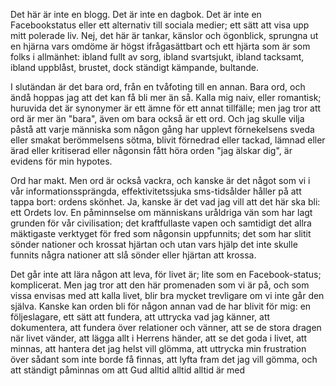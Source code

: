 Det här är inte en blogg. Det är inte en dagbok. Det är inte en Facebookstatus eller ett alternativ till sociala medier; ett sätt att visa upp mitt polerade liv. Nej, det här är tankar, känslor och ögonblick, sprungna ut en hjärna vars omdöme är högst ifrågasättbart och ett hjärta som är som folks i allmänhet: ibland fullt av sorg, ibland svartsjukt, ibland tacksamt, ibland uppblåst, brustet, dock ständigt kämpande, bultande. 

I slutändan är det bara ord, från en tvåfoting till en annan. Bara ord, och ändå hoppas jag att det kan få bli mer än så. Kalla mig naiv, eller romantisk; huruvida det är synonymer är ett ämne för ett annat tillfälle; men jag tror att ord är mer än "bara", även om bara också är ett ord. Och jag skulle vilja påstå att varje människa som någon gång har upplevt förnekelsens sveda eller smakat berömmelsens sötma, blivit förnedrad eller tackad, lämnad eller ärad eller kritiserad eller någonsin fått höra orden "jag älskar dig", är evidens för min hypotes. 

Ord har makt. Men ord är också vackra, och kanske är det något som vi i vår informationssprängda, effektivitetssjuka sms-tidsålder håller på att tappa bort: ordens skönhet. Ja, kanske är det vad jag vill att det här ska bli: ett Ordets lov. En påminnselse om människans uråldriga vän som har lagt grunden för vår civilisation; det kraftfullaste vapen och samtidigt det allra mäktigaste verktyget för fred som någonsin uppfunnits; det som har slitit sönder nationer och krossat hjärtan och utan vars hjälp det inte skulle funnits några nationer att slå sönder eller hjärtan att krossa.

Det går inte att lära någon att leva, för livet är; lite som en Facebook-status; komplicerat. Men jag tror att den här promenaden som vi är på, och som vissa envisas med att kalla livet, blir bra mycket trevligare om vi inte går den själva. Kanske kan orden bli för någon annan vad de har blivit för mig: en följeslagare,
    ett sätt att fundera,
    att uttrycka vad jag känner,
    att dokumentera,
    att fundera över relationer och vänner,
    att se de stora dragen när livet vänder,
    att lägga allt i Herrens händer,
    att se det goda i livet, att minnas,
    att hantera det jag helst vill glömma,
    att uttrycka min frustration över sådant som inte borde få finnas,
    att lyfta fram det jag vill gömma,
    och att ständigt påminnas
    om att Gud alltid alltid alltid är med